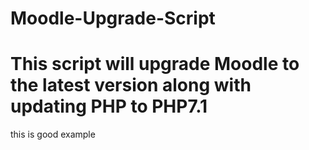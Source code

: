 # Moodle-Upgrade-Script
# This script will upgrade Moodle to the latest version along with updating PHP to PHP7.1
this is good example
